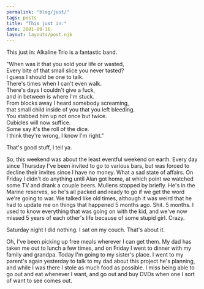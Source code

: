 ```yaml
---
permalink: "blog/just/"
tags: posts
title: "This just in:"
date: 2001-09-16
layout: layouts/post.njk
---
```


This just in: Alkaline Trio is a fantastic band.

"When was it that you sold your life or wasted,  
Every bite of that small slice you never tasted?  
I guess I should be one to talk.  
There's times when I can't even walk.  
There's days I couldn't give a fuck,  
and in between is where I'm stuck.  
From blocks away I heard somebody screaming,  
that small child inside of you that you left bleeding.  
You stabbed him up not once but twice.  
Cubicles will now suffice.  
Some say it's the roll of the dice.  
I think they're wrong, I know I'm right."

That's good stuff, I tell ya.

So, this weekend was about the least eventful weekend on earth. Every day since Thursday I've been invited to go to various bars, but was forced to decline their invites since I have no money. What a sad state of affairs. On Friday I didn't do anything until Alan got home, at which point we watched some TV and drank a couple beers. Mullens stopped by briefly. He's in the Marine reserves, so he's all packed and ready to go if we get the word we're going to war. We talked like old times, although it was weird that he had to update me on things that happened 5 months ago. Shit. 5 months. I used to know everything that was going on with the kid, and we've now missed 5 years of each other's life because of some stupid girl. Crazy.

Saturday night I did nothing. I sat on my couch. That's about it.

Oh, I've been picking up free meals wherever I can get them. My dad has taken me out to lunch a few times, and on Friday I went to dinner with my family and grandpa. Today I'm going to my sister's place. I went to my parent's again yesterday to talk to my dad about this project he's planning, and while I was there I stole as much food as possible. I miss being able to go out and eat whenever I want, and go out and buy DVDs when one I sort of want to see comes out.